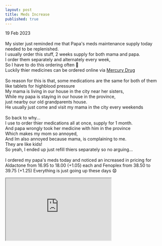 ```yaml
---
layout: post
title: Meds Increase
published: true
---
```

19 Feb 2023
<br>
<br>
My sister just reminded me that Papa's meds maintenance supply today needed to be replenished.
<br>
I usually order this stuff, 2 weeks supply for both mama and  papa.
<br>
I order them separately and alternately every week, 
<br>
So I have to do this ordering often 😬
<br>
Luckily thier medicines can be ordered online via [Mercury Drug](https://www.mercurydrug.com/orderonline.html)
<br>
<br>
So reason for this is that, some medications are the same for both of them
<br>
like tablets for highblood pressure
<br>
My mama is living in our house in the city near her sisters,
<br>
While my papa is staying in  our house in the province, 
<br>
just nearby our old grandparents house. 
<br>
He usually just come and visit my mama in the city every weekends
<br>
<br>
So back to why...
<br>
I use to order thier medications all at once, supply for 1 month.
<br>
And papa wrongly took her medicine with him in the province
<br>
Which makes my mom so annoyed, 
<br>
And Im also annoyed because mama, is complaining to me.
<br>
They are like kids!
<br>
So yeah, I ended up just refill thiers separately so no arguing...
<br>
<br>
I ordered my papa's meds today and noticed an increased in pricing for Aldactone from 16.95 to 18.00 (+1.05)  each and Fenoplex from 38.50 to 39.75 (+1.25)
Everything is just going up these days 😧
<br>
<iframe src="https://drive.google.com/file/d/1Z72lMmL3FZjsPheYADNSUxJu-LDHBDoY/preview" width="340" height="200" allow="autoplay"></iframe>
